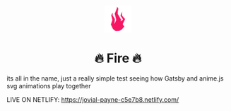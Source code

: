 <p align="center">
  <a href="https://next.gatsbyjs.org">
    <img alt="Gatsby" src="./src/assets/fire-1.svg" width="60" />
  </a>
</p>
<h1 align="center">
  🔥 Fire 🔥
</h1>

its all in the name, just a really simple test seeing how Gatsby and anime.js svg animations play together

LIVE ON NETLIFY: https://jovial-payne-c5e7b8.netlify.com/
